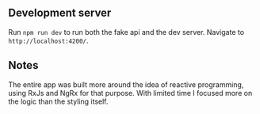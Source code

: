 
## Development server

Run `npm run dev` to run both the fake api and the  dev server. 
Navigate to `http://localhost:4200/`.



## Notes
The entire app was built more around the idea of reactive programming, using RxJs and NgRx for that purpose.
With limited time I focused more on the logic than the styling itself.
